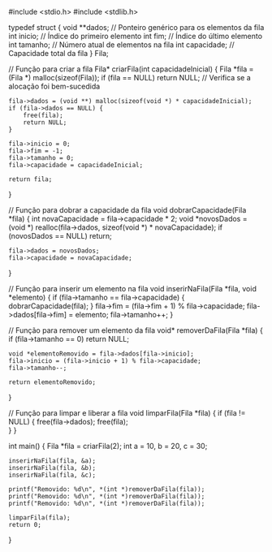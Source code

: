 #include <stdio.h>
#include <stdlib.h>

typedef struct {
    void **dados;      // Ponteiro genérico para os elementos da fila
    int inicio;        // Índice do primeiro elemento
    int fim;           // Índice do último elemento
    int tamanho;       // Número atual de elementos na fila
    int capacidade;    // Capacidade total da fila
} Fila;

// Função para criar a fila
Fila* criarFila(int capacidadeInicial) {
    Fila *fila = (Fila *) malloc(sizeof(Fila));
    if (fila == NULL) return NULL; // Verifica se a alocação foi bem-sucedida

    fila->dados = (void **) malloc(sizeof(void *) * capacidadeInicial);
    if (fila->dados == NULL) {
        free(fila);
        return NULL;
    }

    fila->inicio = 0;
    fila->fim = -1;
    fila->tamanho = 0;
    fila->capacidade = capacidadeInicial;

    return fila;
}

// Função para dobrar a capacidade da fila
void dobrarCapacidade(Fila *fila) {
    int novaCapacidade = fila->capacidade * 2;
    void *novosDados = (void *) realloc(fila->dados, sizeof(void *) * novaCapacidade);
    if (novosDados == NULL) return;

    fila->dados = novosDados;
    fila->capacidade = novaCapacidade;
}

// Função para inserir um elemento na fila
void inserirNaFila(Fila *fila, void *elemento) {
    if (fila->tamanho == fila->capacidade) {
        dobrarCapacidade(fila);
    }
    fila->fim = (fila->fim + 1) % fila->capacidade;
    fila->dados[fila->fim] = elemento;
    fila->tamanho++;
}

// Função para remover um elemento da fila
void* removerDaFila(Fila *fila) {
    if (fila->tamanho == 0) return NULL; 

    void *elementoRemovido = fila->dados[fila->inicio];
    fila->inicio = (fila->inicio + 1) % fila->capacidade;
    fila->tamanho--;

    return elementoRemovido;
}

// Função para limpar e liberar a fila
void limparFila(Fila *fila) {
    if (fila != NULL) {
        free(fila->dados); 
        free(fila);        
    }
}

int main() {
    Fila *fila = criarFila(2); 
    int a = 10, b = 20, c = 30;

    inserirNaFila(fila, &a);
    inserirNaFila(fila, &b);
    inserirNaFila(fila, &c); 

    printf("Removido: %d\n", *(int *)removerDaFila(fila)); 
    printf("Removido: %d\n", *(int *)removerDaFila(fila)); 
    printf("Removido: %d\n", *(int *)removerDaFila(fila)); 

    limparFila(fila);
    return 0;
}
